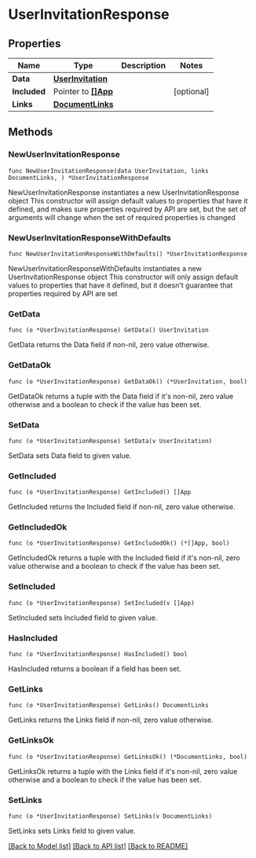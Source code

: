 # UserInvitationResponse

## Properties

Name | Type | Description | Notes
------------ | ------------- | ------------- | -------------
**Data** | [**UserInvitation**](UserInvitation.md) |  | 
**Included** | Pointer to [**[]App**](App.md) |  | [optional] 
**Links** | [**DocumentLinks**](DocumentLinks.md) |  | 

## Methods

### NewUserInvitationResponse

`func NewUserInvitationResponse(data UserInvitation, links DocumentLinks, ) *UserInvitationResponse`

NewUserInvitationResponse instantiates a new UserInvitationResponse object
This constructor will assign default values to properties that have it defined,
and makes sure properties required by API are set, but the set of arguments
will change when the set of required properties is changed

### NewUserInvitationResponseWithDefaults

`func NewUserInvitationResponseWithDefaults() *UserInvitationResponse`

NewUserInvitationResponseWithDefaults instantiates a new UserInvitationResponse object
This constructor will only assign default values to properties that have it defined,
but it doesn't guarantee that properties required by API are set

### GetData

`func (o *UserInvitationResponse) GetData() UserInvitation`

GetData returns the Data field if non-nil, zero value otherwise.

### GetDataOk

`func (o *UserInvitationResponse) GetDataOk() (*UserInvitation, bool)`

GetDataOk returns a tuple with the Data field if it's non-nil, zero value otherwise
and a boolean to check if the value has been set.

### SetData

`func (o *UserInvitationResponse) SetData(v UserInvitation)`

SetData sets Data field to given value.


### GetIncluded

`func (o *UserInvitationResponse) GetIncluded() []App`

GetIncluded returns the Included field if non-nil, zero value otherwise.

### GetIncludedOk

`func (o *UserInvitationResponse) GetIncludedOk() (*[]App, bool)`

GetIncludedOk returns a tuple with the Included field if it's non-nil, zero value otherwise
and a boolean to check if the value has been set.

### SetIncluded

`func (o *UserInvitationResponse) SetIncluded(v []App)`

SetIncluded sets Included field to given value.

### HasIncluded

`func (o *UserInvitationResponse) HasIncluded() bool`

HasIncluded returns a boolean if a field has been set.

### GetLinks

`func (o *UserInvitationResponse) GetLinks() DocumentLinks`

GetLinks returns the Links field if non-nil, zero value otherwise.

### GetLinksOk

`func (o *UserInvitationResponse) GetLinksOk() (*DocumentLinks, bool)`

GetLinksOk returns a tuple with the Links field if it's non-nil, zero value otherwise
and a boolean to check if the value has been set.

### SetLinks

`func (o *UserInvitationResponse) SetLinks(v DocumentLinks)`

SetLinks sets Links field to given value.



[[Back to Model list]](../README.md#documentation-for-models) [[Back to API list]](../README.md#documentation-for-api-endpoints) [[Back to README]](../README.md)


